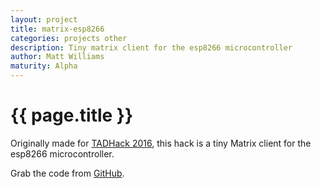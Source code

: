 ```yaml
---
layout: project
title: matrix-esp8266
categories: projects other
description: Tiny matrix client for the esp8266 microcontroller
author: Matt Williams
maturity: Alpha
---
```


# {{ page.title }}
Originally made for [TADHack 2016](https://www.youtube.com/watch?v=X41RbOKTrbE&t=11m30s), this hack is a tiny Matrix client for the esp8266 microcontroller.

Grab the code from [GitHub](https://github.com/matt-williams/matrix-esp8266/).
